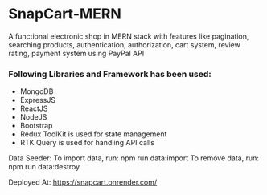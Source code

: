 # SnapCart-MERN

A functional electronic shop in MERN stack with features like pagination, searching products, authentication, authorization, cart system, review rating, payment system using PayPal API

### Following Libraries and Framework has been used:
- MongoDB
- ExpressJS
- ReactJS
- NodeJS
- Bootstrap
- Redux ToolKit is used for state management
- RTK Query is used for handling API calls

Data Seeder:
To import data, run: npm run data:import
To remove data, run: npm run data:destroy

Deployed At: https://snapcart.onrender.com/
